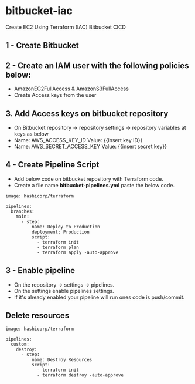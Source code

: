 # bitbucket-iac
Create EC2 Using Terraform (IAC) Bitbucket CICD 

## 1 - Create Bitbucket

## 2 - Create an IAM user with the following policies below:
- AmazonEC2FullAccess & AmazonS3FullAccess
- Create Access keys from the user

## 3. Add Access keys on bitbucket repository
- On Bitbucket repository -> repository settings -> repository variables at keys as below
- Name: AWS_ACCESS_KEY_ID Value: {{insert key ID}}
- Name: AWS_SECRET_ACCESS_KEY Value: {{insert secret key}}

## 4 - Create Pipeline Script
- Add below code on bitbucket repository with Terraform code.
- Create a file name **bitbucket-pipelines.yml** paste the below code.
```
image: hashicorp/terraform

pipelines:
  branches:
    main:
      - step:
          name: Deploy to Production
          deployment: Production
          script:
            - terraform init
            - terraform plan
            - terraform apply -auto-approve
```

## 3 - Enable pipeline
- On the repository -> settings -> pipelines.
- On the settings enable pipelines settings.
- If it's already enabled your pipeline will run ones code is push/commit.

## Delete resources
```
image: hashicorp/terraform

pipelines:
  custom:
    destroy:
      - step:
          name: Destroy Resources
          script:
            - terraform init
            - terraform destroy -auto-approve
```
